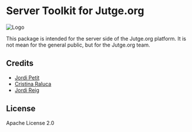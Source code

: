 # Server Toolkit for Jutge.org

![Logo](documentation/jutge-toolkit.png)

This package is intended for the server side of the Jutge.org platform. It is not mean for the general public, but for the Jutge.org team.

## Credits

- [Jordi Petit](https://github.com/jordi-petit)
- [Cristina Raluca](https://github.com/ralucado)
- [Jordi Reig](https://github.com/jordireig)

## License

Apache License 2.0
